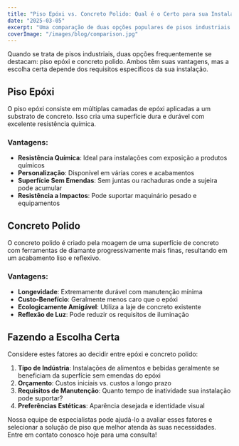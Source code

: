```yaml
---
title: "Piso Epóxi vs. Concreto Polido: Qual é o Certo para sua Instalação?"
date: "2025-03-05"
excerpt: "Uma comparação de duas opções populares de pisos industriais para ajudá-lo a fazer a melhor escolha para suas necessidades específicas."
coverImage: "/images/blog/comparison.jpg"
---
```


Quando se trata de pisos industriais, duas opções frequentemente se destacam: piso epóxi e concreto polido. Ambos têm suas vantagens, mas a escolha certa depende dos requisitos específicos da sua instalação.

## Piso Epóxi

O piso epóxi consiste em múltiplas camadas de epóxi aplicadas a um substrato de concreto. Isso cria uma superfície dura e durável com excelente resistência química.

### Vantagens:

- **Resistência Química**: Ideal para instalações com exposição a produtos químicos
- **Personalização**: Disponível em várias cores e acabamentos
- **Superfície Sem Emendas**: Sem juntas ou rachaduras onde a sujeira pode acumular
- **Resistência a Impactos**: Pode suportar maquinário pesado e equipamentos

## Concreto Polido

O concreto polido é criado pela moagem de uma superfície de concreto com ferramentas de diamante progressivamente mais finas, resultando em um acabamento liso e reflexivo.

### Vantagens:

- **Longevidade**: Extremamente durável com manutenção mínima
- **Custo-Benefício**: Geralmente menos caro que o epóxi
- **Ecologicamente Amigável**: Utiliza a laje de concreto existente
- **Reflexão de Luz**: Pode reduzir os requisitos de iluminação

## Fazendo a Escolha Certa

Considere estes fatores ao decidir entre epóxi e concreto polido:

1. **Tipo de Indústria**: Instalações de alimentos e bebidas geralmente se beneficiam da superfície sem emendas do epóxi
2. **Orçamento**: Custos iniciais vs. custos a longo prazo
3. **Requisitos de Manutenção**: Quanto tempo de inatividade sua instalação pode suportar?
4. **Preferências Estéticas**: Aparência desejada e identidade visual

Nossa equipe de especialistas pode ajudá-lo a avaliar esses fatores e selecionar a solução de piso que melhor atenda às suas necessidades. Entre em contato conosco hoje para uma consulta!
